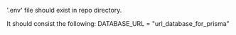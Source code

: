 <p>'.env' file should exist in repo directory.</p>
<p>It should consist the following: 
DATABASE_URL = "url_database_for_prisma"</p>

